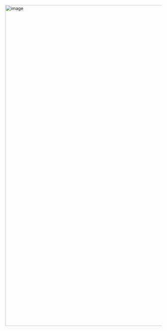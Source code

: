 
<img width="2572" height="1034" alt="image" src="https://github.com/user-attachments/assets/7bda95fe-cf01-4610-951b-d76dc85d861b" />
